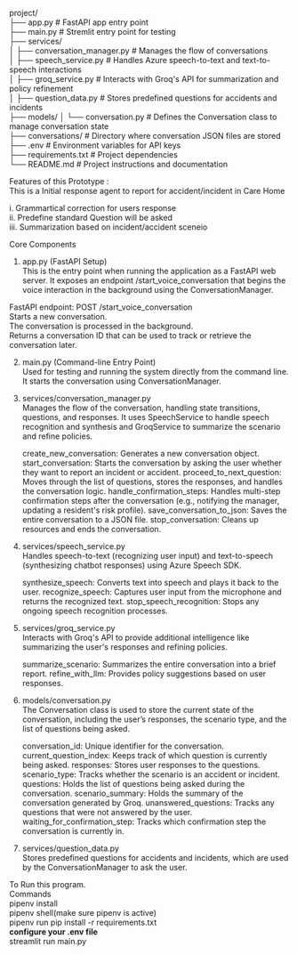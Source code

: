 project/ <br>
├── app.py                        # FastAPI app entry point<br>
├── main.py                       # Stremlit entry point for testing<br>
├── services/<br>
│   ├── conversation_manager.py    # Manages the flow of conversations<br>
│   ├── speech_service.py          # Handles Azure speech-to-text and text-to-speech interactions<br>
│   ├── groq_service.py            # Interacts with Groq's API for summarization and policy refinement<br>
│   ├── question_data.py           # Stores predefined questions for accidents and incidents<br>
├── models/
│   └── conversation.py            # Defines the Conversation class to manage conversation state<br>
├── conversations/                 # Directory where conversation JSON files are stored<br>
├── .env                           # Environment variables for API keys<br>
├── requirements.txt               # Project dependencies<br>
└── README.md                      # Project instructions and documentation<br>

Features of this Prototype :<br>
This is a Initial response agent to report for accident/incident in Care Home<br>

i. Grammartical correction for users response<br>
ii. Predefine standard Question will be asked<br>
iii. Summarization based on incident/accident sceneio<br>


Core Components<br>
1. app.py (FastAPI Setup)<br>
This is the entry point when running the application as a FastAPI web server. It exposes an endpoint /start_voice_conversation that begins the voice interaction in the background using the ConversationManager.

FastAPI endpoint: POST /start_voice_conversation<br>
    Starts a new conversation. <br>
    The conversation is processed in the background.<br>
    Returns a conversation ID that can be used to track or retrieve the conversation later.<br>

2. main.py (Command-line Entry Point)<br>
Used for testing and running the system directly from the command line. It starts the conversation using ConversationManager.<br>

3. services/conversation_manager.py <br>
Manages the flow of the conversation, handling state transitions, questions, and responses. It uses SpeechService to handle speech recognition and synthesis and GroqService to summarize the scenario and refine policies.

    create_new_conversation: Generates a new conversation object. <br>
    start_conversation: Starts the conversation by asking the user whether they want to report an incident or accident. 
    proceed_to_next_question: Moves through the list of questions, stores the responses, and handles the conversation logic.
    handle_confirmation_steps: Handles multi-step confirmation steps after the conversation (e.g., notifying the manager, updating a resident's risk profile).
    save_conversation_to_json: Saves the entire conversation to a JSON file.
    stop_conversation: Cleans up resources and ends the conversation.

4. services/speech_service.py <br>
Handles speech-to-text (recognizing user input) and text-to-speech (synthesizing chatbot responses) using Azure Speech SDK.

    synthesize_speech: Converts text into speech and plays it back to the user.
    recognize_speech: Captures user input from the microphone and returns the recognized text.
    stop_speech_recognition: Stops any ongoing speech recognition processes.<br>

5. services/groq_service.py<br>
Interacts with Groq's API to provide additional intelligence like summarizing the user's responses and refining policies.

    summarize_scenario: Summarizes the entire conversation into a brief report.
    refine_with_llm: Provides policy suggestions based on user responses.<br>

6. models/conversation.py <br>
The Conversation class is used to store the current state of the conversation, including the user’s responses, the scenario type, and the list of questions being asked.

    conversation_id: Unique identifier for the conversation.
    current_question_index: Keeps track of which question is currently being asked.
    responses: Stores user responses to the questions.
    scenario_type: Tracks whether the scenario is an accident or incident.
    questions: Holds the list of questions being asked during the conversation.
    scenario_summary: Holds the summary of the conversation generated by Groq.
    unanswered_questions: Tracks any questions that were not answered by the user.
    waiting_for_confirmation_step: Tracks which confirmation step the conversation is currently in.<br>

7. services/question_data.py<br>
Stores predefined questions for accidents and incidents, which are used by the ConversationManager to ask the user.

To Run this program.<br>
Commands<br>
pipenv install<br>
pipenv shell(make sure pipenv is active)<br>
pipenv run pip install -r requirements.txt <br>
**configure your .env file** <br>
streamlit run main.py <br>